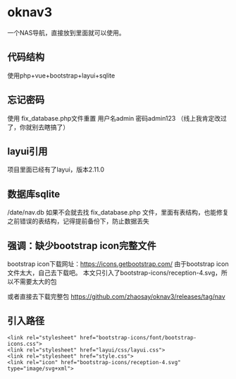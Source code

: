 # oknav3
一个NAS导航，直接放到里面就可以使用。
## 代码结构
使用php+vue+bootstrap+layui+sqlite
## 忘记密码
使用 fix_database.php文件重置
用户名admin
密码admin123
（线上我肯定改过了，你就别去瞎搞了）
## layui引用
项目里面已经有了layui，版本2.11.0
## 数据库sqlite
/date/nav.db
如果不会就去找 fix_database.php 文件，里面有表结构，也能修复之前错误的表结构，记得提前备份下，防止数据丢失
## 强调：缺少bootstrap icon完整文件
bootstrap icon下载网址：https://icons.getbootstrap.com/
由于bootstrap icon文件太大，自己去下载吧。
本文只引入了bootstrap-icons/reception-4.svg，所以不需要太大的包

或者直接去下载完整包
https://github.com/zhaosay/oknav3/releases/tag/nav

## 引入路径
    <link rel="stylesheet" href="bootstrap-icons/font/bootstrap-icons.css">
    <link rel="stylesheet" href="layui/css/layui.css">
    <link rel="stylesheet" href="style.css">
    <link rel="icon" href="bootstrap-icons/reception-4.svg" type="image/svg+xml">

